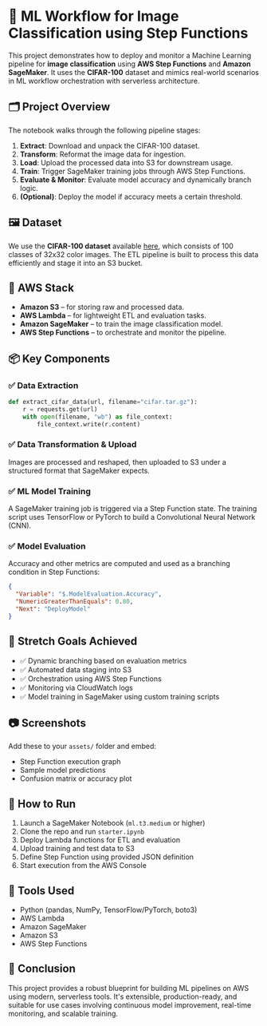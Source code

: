 # 🧠 ML Workflow for Image Classification using Step Functions

This project demonstrates how to deploy and monitor a Machine Learning pipeline for **image classification** using **AWS Step Functions** and **Amazon SageMaker**. It uses the **CIFAR-100** dataset and mimics real-world scenarios in ML workflow orchestration with serverless architecture.

## 🗂️ Project Overview

The notebook walks through the following pipeline stages:

1. **Extract**: Download and unpack the CIFAR-100 dataset.
2. **Transform**: Reformat the image data for ingestion.
3. **Load**: Upload the processed data into S3 for downstream usage.
4. **Train**: Trigger SageMaker training jobs through AWS Step Functions.
5. **Evaluate & Monitor**: Evaluate model accuracy and dynamically branch logic.
6. **(Optional)**: Deploy the model if accuracy meets a certain threshold.

## 🖼️ Dataset

We use the **CIFAR-100 dataset** available [here](https://www.cs.toronto.edu/~kriz/cifar-100-python.tar.gz), which consists of 100 classes of 32x32 color images. The ETL pipeline is built to process this data efficiently and stage it into an S3 bucket.

## 🚀 AWS Stack

- **Amazon S3** – for storing raw and processed data.
- **AWS Lambda** – for lightweight ETL and evaluation tasks.
- **Amazon SageMaker** – to train the image classification model.
- **AWS Step Functions** – to orchestrate and monitor the pipeline.

## 📦 Key Components

### ✅ Data Extraction

```python
def extract_cifar_data(url, filename="cifar.tar.gz"):
    r = requests.get(url)
    with open(filename, "wb") as file_context:
        file_context.write(r.content)
```

### ✅ Data Transformation & Upload

Images are processed and reshaped, then uploaded to S3 under a structured format that SageMaker expects.

### ✅ ML Model Training

A SageMaker training job is triggered via a Step Function state. The training script uses TensorFlow or PyTorch to build a Convolutional Neural Network (CNN).

### ✅ Model Evaluation

Accuracy and other metrics are computed and used as a branching condition in Step Functions:

```json
{
  "Variable": "$.ModelEvaluation.Accuracy",
  "NumericGreaterThanEquals": 0.80,
  "Next": "DeployModel"
}
```

## 🎯 Stretch Goals Achieved

- ✅ Dynamic branching based on evaluation metrics  
- ✅ Automated data staging into S3  
- ✅ Orchestration using AWS Step Functions  
- ✅ Monitoring via CloudWatch logs  
- ✅ Model training in SageMaker using custom training scripts

## 📷 Screenshots

Add these to your `assets/` folder and embed:

- Step Function execution graph
- Sample model predictions
- Confusion matrix or accuracy plot

## 🧪 How to Run

1. Launch a SageMaker Notebook (`ml.t3.medium` or higher)
2. Clone the repo and run `starter.ipynb`
3. Deploy Lambda functions for ETL and evaluation
4. Upload training and test data to S3
5. Define Step Function using provided JSON definition
6. Start execution from the AWS Console

## 🧰 Tools Used

- Python (pandas, NumPy, TensorFlow/PyTorch, boto3)
- AWS Lambda
- Amazon SageMaker
- Amazon S3
- AWS Step Functions

## 📌 Conclusion

This project provides a robust blueprint for building ML pipelines on AWS using modern, serverless tools. It's extensible, production-ready, and suitable for use cases involving continuous model improvement, real-time monitoring, and scalable training.
